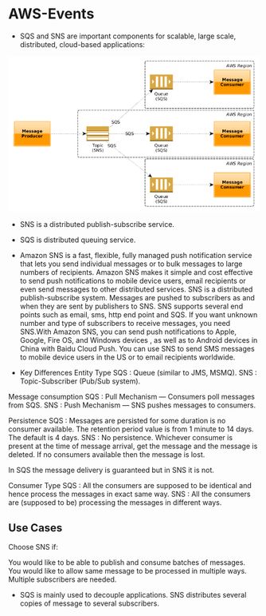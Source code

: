 # AWS-Events

- SQS and SNS are important components for scalable, large scale, distributed, cloud-based applications:

![img](./img/1.png)

- SNS is a distributed publish-subscribe service.

- SQS is distributed queuing service.

- Amazon SNS is a fast, flexible, fully managed push notification service that lets you send individual messages or to bulk messages to large numbers of recipients. Amazon SNS makes it simple and cost effective to send push notifications to mobile device users, email recipients or even send messages to other distributed services.
SNS is a distributed publish-subscribe system. Messages are pushed to subscribers as and when they are sent by publishers to SNS.
SNS supports several end points such as email, sms, http end point and SQS. If you want unknown number and type of subscribers to receive messages, you need SNS.With Amazon SNS, you can send push notifications to Apple, Google, Fire OS, and Windows devices , as well as to Android devices in China with Baidu Cloud Push. You can use SNS to send SMS messages to mobile device users in the US or to email recipients worldwide.

- Key Differences
Entity Type
SQS : Queue (similar to JMS, MSMQ).
SNS : Topic-Subscriber (Pub/Sub system).

Message consumption
SQS : Pull Mechanism — Consumers poll messages from SQS.
SNS : Push Mechanism — SNS pushes messages to consumers.

Persistence
SQS : Messages are persisted for some duration is no consumer available. The retention period value is from 1 minute to 14 days. The default is 4 days.
SNS : No persistence. Whichever consumer is present at the time of message arrival, get the message and the message is deleted. If no consumers available then the message is lost.

In SQS the message delivery is guaranteed but in SNS it is not.

Consumer Type
SQS : All the consumers are supposed to be identical and hence process the messages in exact same way.
SNS : All the consumers are (supposed to be) processing the messages in different ways.

## Use Cases

Choose SNS if:

You would like to be able to publish and consume batches of messages.
You would like to allow same message to be processed in multiple ways.
Multiple subscribers are needed.

- SQS is mainly used to decouple applications. SNS distributes several copies of message to several subscribers.
